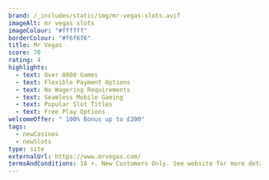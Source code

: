 ```yaml
---
brand: /_includes/static/img/mr-vegas-slots.avif
imageAlt: mr vegas slots
imageColour: "#ffffff"
borderColour: "#f6f6f6"
title: Mr Vegas
score: 70
rating: 4
highlights:
  - text: Over 8000 Games
  - text: Flexible Payment Options
  - text: No Wagering Requirements
  - text: Seamless Mobile Gaming
  - text: Popular Slot Titles
  - text: Free Play Options
welcomeOffer: " 100% Bonus up to £200"
tags:
  - newCasinos
  - newSlots
type: site
externalUrl: https://www.mrvegas.com/
termsAndConditions: 18 +. New Customers Only. See website for more details.
---
```

